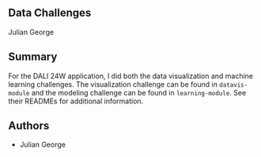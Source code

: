 ## Data Challenges

Julian George

## Summary

For the DALI 24W application, I did both the data visualization and machine learning challenges. The visualization challenge can be found in `datavis-module` and the modeling challenge can be found in `learning-module`. See their READMEs for additional information.

## Authors

- Julian George
